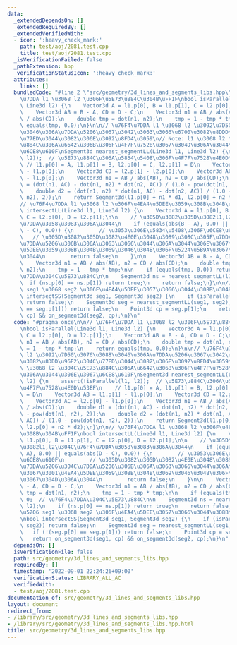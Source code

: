 ```yaml
---
data:
  _extendedDependsOn: []
  _extendedRequiredBy: []
  _extendedVerifiedWith:
  - icon: ':heavy_check_mark:'
    path: test/aoj/2081.test.cpp
    title: test/aoj/2081.test.cpp
  _isVerificationFailed: false
  _pathExtension: hpp
  _verificationStatusIcon: ':heavy_check_mark:'
  attributes:
    links: []
  bundledCode: "#line 2 \"src/geometry/3d_lines_and_segments_libs.hpp\"\n\n// \u76F4\
    \u7DDA l1 \u3068 l2 \u306F\u5E73\u884C\u304B\uFF1F\nbool isParallel(Line3d l1,\
    \ Line3d l2) {\n    Vector3d A = l1.p[0], B = l1.p[1], C = l2.p[0], D = l2.p[1];\n\
    \    Vector3d AB = B - A, CD = D - C;\n    Vector3d n1 = AB / abs(AB), n2 = CD\
    \ / abs(CD);\n    double tmp = dot(n1, n2);\n    tmp = 1 - tmp * tmp;\n    return\
    \ equals(tmp, 0.0);\n}\n\n// \u76F4\u7DDA l1 \u3068 l2 \u3092\u7D50\u3076\u3088\
    \u3046\u306A\u7DDA\u5206\u3067\u3042\u3063\u3066\u6700\u3082\u8DDD\u96E2\u304C\
    \u77ED\u3044\u3082\u306E\u3092\u8FD4\u3059\n// Note: l1 \u3068 l2 \u304C\u5E73\
    \u884C\u306A\u6642\u306B\u306F\u4F7F\u7528\u3067\u304D\u306A\u3044\u306E\u3067\
    \u6CE8\u610F\nSegment3d nearest_segmentLL(Line3d l1, Line3d l2) {\n    assert(!isParallel(l1,\
    \ l2));  // \u5E73\u884C\u306A\u5834\u5408\u306F\u4F7F\u7528\u4E0D\u53EF\n   \
    \ // l1.p[0] = A, l1.p[1] = B, l2.p[0] = C, l2.p[1] = D\n    Vector3d AB = l1.p[1]\
    \ - l1.p[0];\n    Vector3d CD = l2.p[1] - l2.p[0];\n    Vector3d AC = l2.p[0]\
    \ - l1.p[0];\n    Vector3d n1 = AB / abs(AB), n2 = CD / abs(CD);\n    double d1\
    \ = (dot(n1, AC) - dot(n1, n2) * dot(n2, AC)) / (1.0 - pow(dot(n1, n2), 2));\n\
    \    double d2 = (dot(n1, n2) * dot(n1, AC) - dot(n2, AC)) / (1.0 - pow(dot(n1,\
    \ n2), 2));\n    return Segment3d(l1.p[0] + n1 * d1, l2.p[0] + n2 * d2);\n}\n\n\
    // \u76F4\u7DDA l1 \u3068 l2 \u306F\u4EA4\u5DEE\u3059\u308B\u304B\uFF1F\nbool\
    \ intersectLL(Line3d l1, Line3d l2) {\n    Vector3d A = l1.p[0], B = l1.p[1],\
    \ C = l2.p[0], D = l2.p[1];\n\n    // \u305D\u3082\u305D\u3082l1,l2\u304C\u76F4\
    \u7DDA\u3058\u3083\u306A\u3044\n    if (equals(abs(B - A), 0.0) || equals(abs(D\
    \ - C), 0.0)) {\n        // \u3053\u306E\u5834\u5408\u306F\u6CE8\u610F\n     \
    \   // \u305D\u3082\u305D\u3082\u4E0E\u3048\u3089\u308C\u305F\u7DDA\u5206\u304C\
    \u7DDA\u5206\u306B\u306A\u3063\u3066\u3044\u306A\u3044\u306E\u3067\u3001\u4EA4\
    \u5DEE\u3059\u308B\u304B\u3069\u3046\u304B\u306F\u5224\u5B9A\u3067\u304D\u306A\
    \u3044\n        return false;\n    }\n\n    Vector3d AB = B - A, CD = D - C;\n\
    \    Vector3d n1 = AB / abs(AB), n2 = CD / abs(CD);\n    double tmp = dot(n1,\
    \ n2);\n    tmp = 1 - tmp * tmp;\n\n    if (equals(tmp, 0.0)) return 0;  // \u76F4\
    \u7DDA\u304C\u5E73\u884C\n\n    Segment3d ns = nearest_segmentLL(l1, l2);\n  \
    \  if (ns.p[0] == ns.p[1]) return true;\n    return false;\n}\n\n// \u7DDA\u5206\
    \ seg1 \u3068 seg2 \u306F\u4EA4\u5DEE\u3057\u3066\u3044\u308B\u304B\uFF1F\nbool\
    \ intersectSS(Segment3d seg1, Segment3d seg2) {\n    if (isParallel(seg1, seg2))\
    \ return false;\n    Segment3d seg = nearest_segmentLL(seg1, seg2);\n    if (!(seg.p[0]\
    \ == seg.p[1])) return false;\n    Point3d cp = seg.p[1];\n    return on_segment3d(seg1,\
    \ cp) && on_segment3d(seg2, cp);\n}\n"
  code: "#pragma once\n\n// \u76F4\u7DDA l1 \u3068 l2 \u306F\u5E73\u884C\u304B\uFF1F\
    \nbool isParallel(Line3d l1, Line3d l2) {\n    Vector3d A = l1.p[0], B = l1.p[1],\
    \ C = l2.p[0], D = l2.p[1];\n    Vector3d AB = B - A, CD = D - C;\n    Vector3d\
    \ n1 = AB / abs(AB), n2 = CD / abs(CD);\n    double tmp = dot(n1, n2);\n    tmp\
    \ = 1 - tmp * tmp;\n    return equals(tmp, 0.0);\n}\n\n// \u76F4\u7DDA l1 \u3068\
    \ l2 \u3092\u7D50\u3076\u3088\u3046\u306A\u7DDA\u5206\u3067\u3042\u3063\u3066\u6700\
    \u3082\u8DDD\u96E2\u304C\u77ED\u3044\u3082\u306E\u3092\u8FD4\u3059\n// Note: l1\
    \ \u3068 l2 \u304C\u5E73\u884C\u306A\u6642\u306B\u306F\u4F7F\u7528\u3067\u304D\
    \u306A\u3044\u306E\u3067\u6CE8\u610F\nSegment3d nearest_segmentLL(Line3d l1, Line3d\
    \ l2) {\n    assert(!isParallel(l1, l2));  // \u5E73\u884C\u306A\u5834\u5408\u306F\
    \u4F7F\u7528\u4E0D\u53EF\n    // l1.p[0] = A, l1.p[1] = B, l2.p[0] = C, l2.p[1]\
    \ = D\n    Vector3d AB = l1.p[1] - l1.p[0];\n    Vector3d CD = l2.p[1] - l2.p[0];\n\
    \    Vector3d AC = l2.p[0] - l1.p[0];\n    Vector3d n1 = AB / abs(AB), n2 = CD\
    \ / abs(CD);\n    double d1 = (dot(n1, AC) - dot(n1, n2) * dot(n2, AC)) / (1.0\
    \ - pow(dot(n1, n2), 2));\n    double d2 = (dot(n1, n2) * dot(n1, AC) - dot(n2,\
    \ AC)) / (1.0 - pow(dot(n1, n2), 2));\n    return Segment3d(l1.p[0] + n1 * d1,\
    \ l2.p[0] + n2 * d2);\n}\n\n// \u76F4\u7DDA l1 \u3068 l2 \u306F\u4EA4\u5DEE\u3059\
    \u308B\u304B\uFF1F\nbool intersectLL(Line3d l1, Line3d l2) {\n    Vector3d A =\
    \ l1.p[0], B = l1.p[1], C = l2.p[0], D = l2.p[1];\n\n    // \u305D\u3082\u305D\
    \u3082l1,l2\u304C\u76F4\u7DDA\u3058\u3083\u306A\u3044\n    if (equals(abs(B -\
    \ A), 0.0) || equals(abs(D - C), 0.0)) {\n        // \u3053\u306E\u5834\u5408\u306F\
    \u6CE8\u610F\n        // \u305D\u3082\u305D\u3082\u4E0E\u3048\u3089\u308C\u305F\
    \u7DDA\u5206\u304C\u7DDA\u5206\u306B\u306A\u3063\u3066\u3044\u306A\u3044\u306E\
    \u3067\u3001\u4EA4\u5DEE\u3059\u308B\u304B\u3069\u3046\u304B\u306F\u5224\u5B9A\
    \u3067\u304D\u306A\u3044\n        return false;\n    }\n\n    Vector3d AB = B\
    \ - A, CD = D - C;\n    Vector3d n1 = AB / abs(AB), n2 = CD / abs(CD);\n    double\
    \ tmp = dot(n1, n2);\n    tmp = 1 - tmp * tmp;\n\n    if (equals(tmp, 0.0)) return\
    \ 0;  // \u76F4\u7DDA\u304C\u5E73\u884C\n\n    Segment3d ns = nearest_segmentLL(l1,\
    \ l2);\n    if (ns.p[0] == ns.p[1]) return true;\n    return false;\n}\n\n// \u7DDA\
    \u5206 seg1 \u3068 seg2 \u306F\u4EA4\u5DEE\u3057\u3066\u3044\u308B\u304B\uFF1F\
    \nbool intersectSS(Segment3d seg1, Segment3d seg2) {\n    if (isParallel(seg1,\
    \ seg2)) return false;\n    Segment3d seg = nearest_segmentLL(seg1, seg2);\n \
    \   if (!(seg.p[0] == seg.p[1])) return false;\n    Point3d cp = seg.p[1];\n \
    \   return on_segment3d(seg1, cp) && on_segment3d(seg2, cp);\n}\n"
  dependsOn: []
  isVerificationFile: false
  path: src/geometry/3d_lines_and_segments_libs.hpp
  requiredBy: []
  timestamp: '2022-09-01 22:24:26+09:00'
  verificationStatus: LIBRARY_ALL_AC
  verifiedWith:
  - test/aoj/2081.test.cpp
documentation_of: src/geometry/3d_lines_and_segments_libs.hpp
layout: document
redirect_from:
- /library/src/geometry/3d_lines_and_segments_libs.hpp
- /library/src/geometry/3d_lines_and_segments_libs.hpp.html
title: src/geometry/3d_lines_and_segments_libs.hpp
---
```

